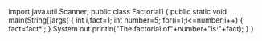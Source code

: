 import java.util.Scanner;
public class Factorial1
{
  public static void main(String[]args)
  {
   int i,fact=1;
   int number=5;
   for(i=1;i<=number;i++)
  {
    fact=fact*i;
  }
   System.out.println("The factorial of"+number+"is:"+fact);
  }
}
